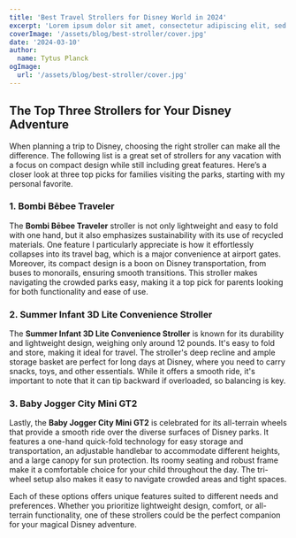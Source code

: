 ```yaml
---
title: 'Best Travel Strollers for Disney World in 2024'
excerpt: 'Lorem ipsum dolor sit amet, consectetur adipiscing elit, sed do eiusmod tempor incididunt ut labore et dolore magna aliqua. Praesent elementum facilisis leo vel fringilla est ullamcorper eget. At imperdiet dui accumsan sit amet nulla facilities morbi tempus.'
coverImage: '/assets/blog/best-stroller/cover.jpg'
date: '2024-03-10'
author:
  name: Tytus Planck
ogImage:
  url: '/assets/blog/best-stroller/cover.jpg'
---
```


## The Top Three Strollers for Your Disney Adventure

When planning a trip to Disney, choosing the right stroller can make all the difference. The following list is a great set of strollers for any vacation with a focus on compact design while still including great features. Here’s a closer look at three top picks for families visiting the parks, starting with my personal favorite.

### 1. Bombi Bēbee Traveler

The **Bombi Bēbee Traveler** stroller is not only lightweight and easy to fold with one hand, but it also emphasizes sustainability with its use of recycled materials. One feature I particularly appreciate is how it effortlessly collapses into its travel bag, which is a major convenience at airport gates. Moreover, its compact design is a boon on Disney transportation, from buses to monorails, ensuring smooth transitions. This stroller makes navigating the crowded parks easy, making it a top pick for parents looking for both functionality and ease of use.

### 2. Summer Infant 3D Lite Convenience Stroller

The **Summer Infant 3D Lite Convenience Stroller** is known for its durability and lightweight design, weighing only around 12 pounds. It's easy to fold and store, making it ideal for travel. The stroller's deep recline and ample storage basket are perfect for long days at Disney, where you need to carry snacks, toys, and other essentials. While it offers a smooth ride, it's important to note that it can tip backward if overloaded, so balancing is key.

### 3. Baby Jogger City Mini GT2

Lastly, the **Baby Jogger City Mini GT2** is celebrated for its all-terrain wheels that provide a smooth ride over the diverse surfaces of Disney parks. It features a one-hand quick-fold technology for easy storage and transportation, an adjustable handlebar to accommodate different heights, and a large canopy for sun protection. Its roomy seating and robust frame make it a comfortable choice for your child throughout the day. The tri-wheel setup also makes it easy to navigate crowded areas and tight spaces.

Each of these options offers unique features suited to different needs and preferences. Whether you prioritize lightweight design, comfort, or all-terrain functionality, one of these strollers could be the perfect companion for your magical Disney adventure.
